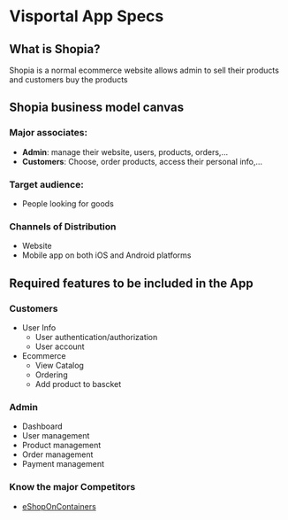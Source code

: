 # Visportal App Specs

## What is Shopia?

Shopia is a normal ecommerce website allows admin to sell their products and customers buy the products

## Shopia business model canvas

### Major associates:

- **Admin**: manage their website, users, products, orders,...
- **Customers**: Choose, order products, access their personal info,...

### Target audience:

- People looking for goods

### Channels of Distribution

- Website
- Mobile app on both iOS and Android platforms

## Required features to be included in the App

### Customers

- User Info
  - User authentication/authorization
  - User account
- Ecommerce
  - View Catalog
  - Ordering
  - Add product to bascket

### Admin

- Dashboard
- User management
- Product management
- Order management
- Payment management

### Know the major Competitors

- [eShopOnContainers](https://github.com/dotnet-architecture/eShopOnContainers)